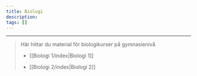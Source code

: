 ```yaml
---
title: Biologi
description: 
tags: []
---
```

---

>Här hittar du material för biologikurser på gymnasienivå
>
>- [[Biologi 1/index|Biologi 1]]
>
>- [[Biologi 2/index|Biologi 2]]